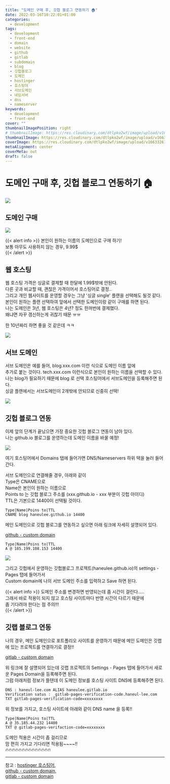 ```yaml
---
title: "도메인 구매 후, 깃헙 블로그 연동하기 🏠"
date: 2022-03-16T10:22:01+01:00
categories:
  - development
tags:
  - development
  - front-end
  - domain
  - website
  - github
  - gitlab
  - subdomain
  - blog
  - 깃헙블로그
  - 도메인
  - hostinger
  - 호스팅어
  - 서브도메인
  - 네임서버
  - dns
  - nameserver
keywords:
  - development
  - front-end
cover: ""
thumbnailImagePosition: right
# thumbnailImage: https://res.cloudinary.com/dtlpko2wf/image/upload/v1663326187/blog/post-2022-03-16-10-22/hostinger-3_dx1ph9.png
thumbnailImage: https://res.cloudinary.com/dtlpko2wf/image/upload/v1663326187/blog/post-2022-03-16-10-22/hostinger-3_dx1ph9.png
coverImage: https://res.cloudinary.com/dtlpko2wf/image/upload/v1663326187/blog/post-2022-03-16-10-22/hostinger-3_dx1ph9.png
metaAlignment: center
coverMeta: out
draft: false
---
```


<!--toc-->

<!--adsense-->

# 도메인 구매 후, 깃헙 블로그 연동하기 🏠

![](https://res.cloudinary.com/dtlpko2wf/image/upload/v1663326187/blog/post-2022-03-16-10-22/hostinger-3_dx1ph9.png)

## 도메인 구매

![](https://cdn.jsdelivr.net/gh/haneulee/haneulee.github.io/img/post/blog/hostinger-2.png)

{{< alert info >}}
본인이 원하는 이름의 도메인으로 구매 하기!  
보통 아무도 사용하지 않는 경우, 9.99$  
{{< /alert >}}

## 웹 호스팅

웹 호스팅 가격은 싱글로 결제할 때 한달에 1.99$밖에 안된다.  
다른 곳과 비교할 때, 괜찮은 가격이어서 호스팅어로 결정..  
그리고 개인 웹사이트를 운영할 경우는 그냥 '싱글 single' 플랜을 선택해도 될것 같다.  
본인이 원하는 플랜 선택하여 앞에서 선택한 도메인이랑 같이 구매를 하면 된다.  
나는 도메인은 3년, 웹 호스팅은 4년? 정도 한꺼번에 결제했다.  
왜냐면 자꾸 갱신하는게 귀찮기 때문 ㅠㅠ

한 10년짜리 하면 좋을 것 같은데 ㅋㅋ

![](https://cdn.jsdelivr.net/gh/haneulee/haneulee.github.io/img/post/blog/hostinger-1.png)

## 서브 도메인

서브 도메인은 예를 들어, blog.xxx.com 이런 식으로 도메인 이름 앞에  
추가로 붙는 것이다. tech.xxx.com 이런식으로 본인이 원하는 이름을 선택할 수 있다.  
나는 blog가 필요하기 때문에 blog 로 선택
호스팅어에서 서브도메인을 등록해주면 된다.  
싱글 플랜에서는 서브도메인이 2개밖에 안되므로 신중히 선택!

![](https://cdn.jsdelivr.net/gh/haneulee/haneulee.github.io/img/post/blog/hostinger-5.png)

## 깃헙 블로그 연동

이제 앞의 단계가 끝났으면 가장 중요한 깃헙 블로그 연동이 남아 있다.  
나는 github.io 블로그를 운영하는데 도메인 이름을 바꿀 예정!

![](https://cdn.jsdelivr.net/gh/haneulee/haneulee.github.io/img/post/blog/hostinger-4.png)

여기 호스팅어에서 Domains 탭에 들어가면 DNS/Nameservers 하위 택을 눌러 들어간다.

서브 도메인으로 연결해줄 경우, 아래와 같이  
Type은 CNAME으로  
Name은 본인이 원하는 이름으로  
Points to 는 깃헙 블로그 주소를 (xxx.github.io - xxx 부분이 깃헙 아이디)  
TTL은 기본으로 14400이 선택될 것이다.

```
Type|Name|Poins to|TTL
CNAME blog haneulee.github.io 14400
```

메인 도메인으로 깃헙 블로그를 연동하고 싶으면
아래 링크에 자세히 설명되어 있다.

[github - custom domain](https://docs.github.com/en/pages/configuring-a-custom-domain-for-your-github-pages-site/managing-a-custom-domain-for-your-github-pages-site)

```
Type|Name|Poins to|TTL
A @ 185.199.108.153 14400
```

![](https://cdn.jsdelivr.net/gh/haneulee/haneulee.github.io/img/post/blog/github-1.png)

그리고 깃헙에서 운영하는 깃헙블로그 프로젝트(haneulee.github.io)의 settings - Pages 탭에 들어가서  
Custom domain에 나의 서브 도메인 주소를 입력하고 Save 하면 된다.

{{< alert info >}}
도메인 주소를 변경하면 반영되는데 좀 시간이 걸린다.....  
그래서 바로 적용이 되지 않고 호스팅 사이트마다 반영 시간이 다르기 때문에  
좀 기다려야 한다는 점 주의!!!  
{{< /alert >}}

## 깃랩 블로그 연동

나의 경우, 메인 도메인으로 포트폴리오 사이트를 운영하기 때문에 메인 도메인은 깃랩에 있는 프로젝트를 연결하기로 결정!!

[gitlab - custom domain](https://bitek.dev/blog/custom-subdomain-namecheap-gitlab-pages/)

위 링크에 잘 설명되어 있는데 깃랩 프로젝트의 Settings - Pages 탭에 들어가서 새로운 Pages Domain을 등록해주면 된다.  
그럼 아래처럼 정보가 뜰텐데 이 도메인 정보를 호스팅 사이트 DNS에 등록해주면 된다.

```
DNS : haneul-lee.com ALIAS haneulee.gitlab.io
Verification satus : _gitlab-pages-verification-code.haneul-lee.com TXT gitlab-pages-verification-code=xxxxxxxx
```

위 정보를 가지고,
호스팅 사이트에 아래와 같이 DNS name 을 등록!!

```
Type|Name|Poins to|TTL
A @ 35.185.44.232 14400
TXT @ gitlab-pages-verifaction-code=xxxxxxxx
```

도메인 적용은 시간이 좀 걸리므로  
맘 편히 가지고 기다리면 적용됨~~~~!!  
🔥🔥🔥🔥🔥🔥🔥🔥🔥🔥🔥🔥🔥🔥

<!--adsense-->

---

참고 :
[hostinger 호스팅어](https://www.hostinger.com/),  
[github - custom domain](https://docs.github.com/en/pages/configuring-a-custom-domain-for-your-github-pages-site/managing-a-custom-domain-for-your-github-pages-site),  
[gitlab - custom domain](https://bitek.dev/blog/custom-subdomain-namecheap-gitlab-pages/)
